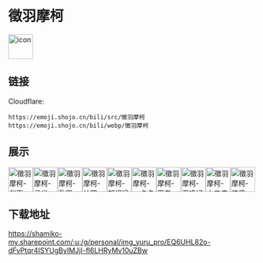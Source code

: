 # 徵羽摩柯
<img src="https://emoji.shojo.cn/bili/src/徵羽摩柯/icon.png" width="50" height="50" alt="icon">

## 链接
Cloudflare:
```
https://emoji.shojo.cn/bili/src/徵羽摩柯
https://emoji.shojo.cn/bili/webp/徵羽摩柯
```
## 展示
<img src="https://emoji.shojo.cn/bili/src/徵羽摩柯/徵羽摩柯-催更.png" width="50" height="50" alt="徵羽摩柯-催更"><img src="https://emoji.shojo.cn/bili/src/徵羽摩柯/徵羽摩柯-灵光一闪.png" width="50" height="50" alt="徵羽摩柯-灵光一闪"><img src="https://emoji.shojo.cn/bili/src/徵羽摩柯/徵羽摩柯-乱哭.png" width="50" height="50" alt="徵羽摩柯-乱哭"><img src="https://emoji.shojo.cn/bili/src/徵羽摩柯/徵羽摩柯-拍照.png" width="50" height="50" alt="徵羽摩柯-拍照"><img src="https://emoji.shojo.cn/bili/src/徵羽摩柯/徵羽摩柯-知识增加.png" width="50" height="50" alt="徵羽摩柯-知识增加"><img src="https://emoji.shojo.cn/bili/src/徵羽摩柯/徵羽摩柯-一点点.png" width="50" height="50" alt="徵羽摩柯-一点点"><img src="https://emoji.shojo.cn/bili/src/徵羽摩柯/徵羽摩柯-思考.png" width="50" height="50" alt="徵羽摩柯-思考"><img src="https://emoji.shojo.cn/bili/src/徵羽摩柯/徵羽摩柯-召唤好运.png" width="50" height="50" alt="徵羽摩柯-召唤好运"><img src="https://emoji.shojo.cn/bili/src/徵羽摩柯/徵羽摩柯-中二病.png" width="50" height="50" alt="徵羽摩柯-中二病"><img src="https://emoji.shojo.cn/bili/src/徵羽摩柯/徵羽摩柯-装傻.png" width="50" height="50" alt="徵羽摩柯-装傻">

## 下载地址

https://shamiko-my.sharepoint.com/:u:/g/personal/img_yuru_pro/EQ6UHL82o-dFvPtqr4ISYUgByIMJjI-fl6LHRyMv10uZBw
